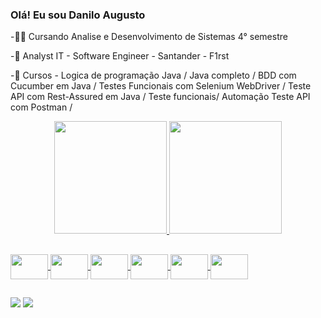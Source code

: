 ### Olá! Eu sou Danilo Augusto

-👨‍🎓 Cursando Analise e Desenvolvimento de Sistemas 4° semestre

-📘 Analyst IT - Software Engineer - Santander - F1rst

-📘 Cursos - Logica de programação Java / Java completo / BDD com Cucumber em Java / Testes Funcionais com Selenium WebDriver / Teste API com Rest-Assured em Java / Teste funcionais/ Automação Teste API com Postman /

<div align="center">
  <a href="https://github.com/Damasceno-Danilo">
  <img height="180em" src="https://github-readme-stats.vercel.app/api?username=Damasceno-Danilo&show_icons=true&theme=merko&include_all_commits=true&count_private=true"/>
  <img height="180em" src="https://github-readme-stats.vercel.app/api/top-langs/?username=Damasceno-Danilo&layout=compact&langs_count=7&theme=merko"/>
</div>

##

<div>   
 <img align="center" height="40" width="60" src="https://cdn.jsdelivr.net/gh/devicons/devicon/icons/java/java-original-wordmark.svg"/>
 <img align="center" height="40" width="60" src="https://cdn.jsdelivr.net/gh/devicons/devicon/icons/selenium/selenium-original.svg"/>
 <img align="center" height="40" width="60" src="https://cdn.jsdelivr.net/gh/devicons/devicon/icons/cucumber/cucumber-plain.svg"/>
  <img align="center" height="40" width="60"src="https://cdn.jsdelivr.net/gh/devicons/devicon@latest/icons/android/android-original-wordmark.svg" />
 <img align="center" height="40" width="60" src="https://cdn.jsdelivr.net/gh/devicons/devicon/icons/androidstudio/androidstudio-original-wordmark.svg"/>
 <img align="center" height="40" width="60" src="https://cdn.jsdelivr.net/gh/devicons/devicon/icons/intellij/intellij-original.svg"/>        
</div>   

##

  <div> 
  <a href = "mailto:danilo.augustodama@gmail.com"><img src="https://img.shields.io/badge/-Gmail-%23333?style=for-the-badge&logo=gmail&logoColor=white" target="_blank"></a>
  <a href="https://www.linkedin.com/in/danilo-augusto-damasceno-36b163125/" target="_blank"><img src="https://img.shields.io/badge/-LinkedIn-%230077B5?style=for-the-badge&logo=linkedin&logoColor=white" target="_blank"></a>  
</div>



